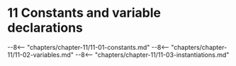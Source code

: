 # 11 Constants and variable declarations


--8<-- "chapters/chapter-11/11-01-constants.md"
--8<-- "chapters/chapter-11/11-02-variables.md"
--8<-- "chapters/chapter-11/11-03-instantiations.md"
